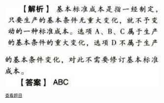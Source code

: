 ![](8af96247fb580d0bfa66299098cc2637.png)

![](e13f66b7e9ad4ebbb39719bd51c93826.png)

[查看题目](../C14标准成本法.本章真题.md#1-题目)


